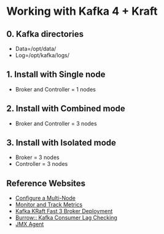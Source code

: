 # Working with Kafka 4 + Kraft


## 0. Kafka directories
* Data=/opt/data/
* Log=/opt/kafka/logs/

## 1. Install with Single node
* Broker and Controller = 1 nodes

## 2. Install with Combined mode
* Broker and Controller = 3 nodes

## 3. Install with Isolated mode
* Broker = 3 nodes
* Controller = 3 nodes


## Reference Websites
* [Configure a Multi-Node](https://docs.confluent.io/platform/current/kafka/multi-node.html)
* [Monitor and Track Metrics](https://docs.confluent.io/platform/current/installation/docker/operations/monitoring.html)
* [Kafka KRaft Fast 3 Broker Deployment](https://github.com/mcagriaktas/kafka-lab/tree/main/kafka_kraft_3_broker)
* [Burrow:: Kafka Consumer Lag Checking](https://github.com/linkedin/Burrow)
* [JMX Agent](https://github.com/prometheus/jmx_exporter)